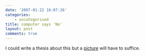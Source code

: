 ```yaml
---
date: '2007-01-22 16:07:26'
categories:
    - uncategorised
title: computer says 'No'
layout: post
comments: true
---
```

I could write a thesis about this but a
[picture](http://flickr.com/photos/70276096@N00/365679508/) will have to
suffice.
